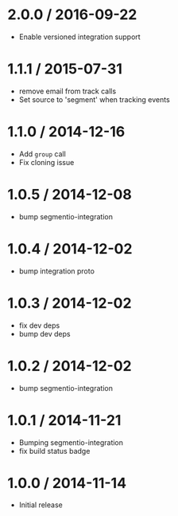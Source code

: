 
2.0.0 / 2016-09-22
==================

  * Enable versioned integration support

1.1.1 / 2015-07-31
==================

  * remove email from track calls
  * Set source to 'segment' when tracking events

1.1.0 / 2014-12-16
==================

  * Add `group` call
  * Fix cloning issue

1.0.5 / 2014-12-08
==================

 * bump segmentio-integration

1.0.4 / 2014-12-02
==================

 * bump integration proto

1.0.3 / 2014-12-02
==================

 * fix dev deps
 * bump dev deps

1.0.2 / 2014-12-02
==================

 * bump segmentio-integration

1.0.1 / 2014-11-21
==================

 * Bumping segmentio-integration
 * fix build status badge

1.0.0 / 2014-11-14
==================

  * Initial release
